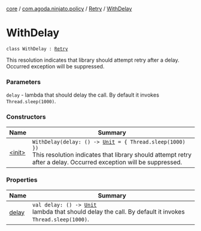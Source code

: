 [core](../../../index.md) / [com.agoda.ninjato.policy](../../index.md) / [Retry](../index.md) / [WithDelay](./index.md)

# WithDelay

`class WithDelay : `[`Retry`](../index.md)

This resolution indicates that library should attempt retry after a delay.
Occurred exception will be suppressed.

### Parameters

`delay` - lambda that should delay the call. By default it invokes `Thread.sleep(1000)`.

### Constructors

| Name | Summary |
|---|---|
| [&lt;init&gt;](-init-.md) | `WithDelay(delay: () -> `[`Unit`](https://kotlinlang.org/api/latest/jvm/stdlib/kotlin/-unit/index.html)` = { Thread.sleep(1000) })`<br>This resolution indicates that library should attempt retry after a delay. Occurred exception will be suppressed. |

### Properties

| Name | Summary |
|---|---|
| [delay](delay.md) | `val delay: () -> `[`Unit`](https://kotlinlang.org/api/latest/jvm/stdlib/kotlin/-unit/index.html)<br>lambda that should delay the call. By default it invokes `Thread.sleep(1000)`. |
